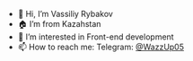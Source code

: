 - 👋 Hi, I’m Vassiliy Rybakov
- 🏠 I’m from Kazahstan
- 👀 I’m interested in Front-end development
- 📫 How to reach me: Telegram: <a href="https://t.me/WazzUp05">@WazzUp05</a>

<!-- - 💻 I’m currently working coder in <a href="https://pinkman.ru/">PINKMAN</a> (Russia, Moskow)  -->

